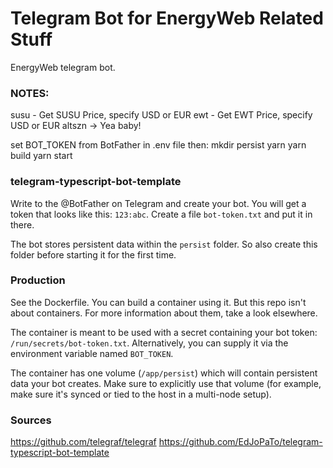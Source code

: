 # Telegram Bot for EnergyWeb Related Stuff

EnergyWeb telegram bot.

### NOTES:

susu - Get SUSU Price, specify USD or EUR
ewt - Get EWT Price, specify USD or EUR
altszn -> Yea baby!

set BOT_TOKEN from BotFather in .env file
then:
mkdir persist
yarn
yarn build
yarn start

### telegram-typescript-bot-template

Write to the @BotFather on Telegram and create your bot.
You will get a token that looks like this: `123:abc`.
Create a file `bot-token.txt` and put it in there.

The bot stores persistent data within the `persist` folder.
So also create this folder before starting it for the first time.

### Production

See the Dockerfile.
You can build a container using it.
But this repo isn't about containers.
For more information about them, take a look elsewhere.

The container is meant to be used with a secret containing your bot token: `/run/secrets/bot-token.txt`.
Alternatively, you can supply it via the environment variable named `BOT_TOKEN`.

The container has one volume (`/app/persist`) which will contain persistent data your bot creates.
Make sure to explicitly use that volume (for example, make sure it's synced or tied to the host in a multi-node setup).

### Sources

https://github.com/telegraf/telegraf
https://github.com/EdJoPaTo/telegram-typescript-bot-template
